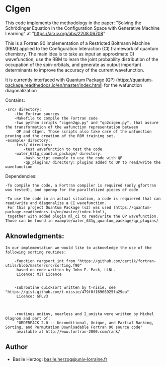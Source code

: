 
# CIgen 


This code implements the methodology in the paper:
"Solving the Schrödinger Equation in the Configuration Space with Generative Machine Learning" 
at "https://arxiv.org/abs/2208.06708"

This is a Fortran 90 implementation of a Restricted Boltmann Machine (RBM)
applied to the Configuration Interaction (CI) framework of quantum chemistry.
The main idea is to take as input an approximate CI wavefunction, use the RBM to learn the joint probability distribution
of the occupation of the spin-orbitals, and generate as output important determinants to improve the accuracy of the current wavefunction.

It is currently interfaced with Quantum Package (QP) (https://quantum-package.readthedocs.io/en/master/index.html) for the wafunction diagonalization

Contains:

	-src/ directory:
		-the Fortran sources
		-Makefile to compile the Fortran code
		-two python scripts "cigen2qp.py" and "qp2cigen.py", that assure the transformation of the wafunction representation between 
		 QP and CIgen. Those scripts also take care of the wafunction pruning and the creation of the RBM training set.
	-example/ directory:
		-test/ directory:
			-test wavefunction to test the code
		-water_631g_quantum_package/ directory:
			-bash script example to use the code with QP
			-qp_plugins/ directory: plugins added to QP to read/write the wavefunction

Dependencies:

	-To compile the code, a Fortran compiler is required (only gfortran was tested), and openmp for the parallelized pieces of code

	-To use the code in an actual situation, a code is requiered that can read/write and diagonalize a CI wavefunction.
	 For this project Quantum Package (v2) was used (https://quantum-package.readthedocs.io/en/master/index.html), 
	 together with added plugin ml_ci to read/write the QP wavefunction. Those can be found in example/water_631g_quantum_package/qp_plugins/



## Aknowledgments:

	In our implementation we would like to acknowledge the use of the following sorting routines:
		
		-function rargsort_int from "https://github.com/certik/fortran-utils/blob/master/src/sorting.f90"
		 based on code written by John E. Pask, LLNL.
		 Licence: MIT Licence


		-subroutine quicksort written by t-nisie, see "https://gist.github.com/t-nissie/479f0f16966925fa29ea"
		 Licence: GPLv3



		-routines uniinv, nearless and I_unista were written by Michel Olagnon and part of:
		 "ORDERPACK 2.0 -- Unconditional, Unique, and Partial Ranking, Sorting, and Permutation Downloadable Fortran 90 source code"
		 available at http://www.fortran-2000.com/rank/


## Author

- Basile Herzog: basile.herzog@univ-lorraine.fr
